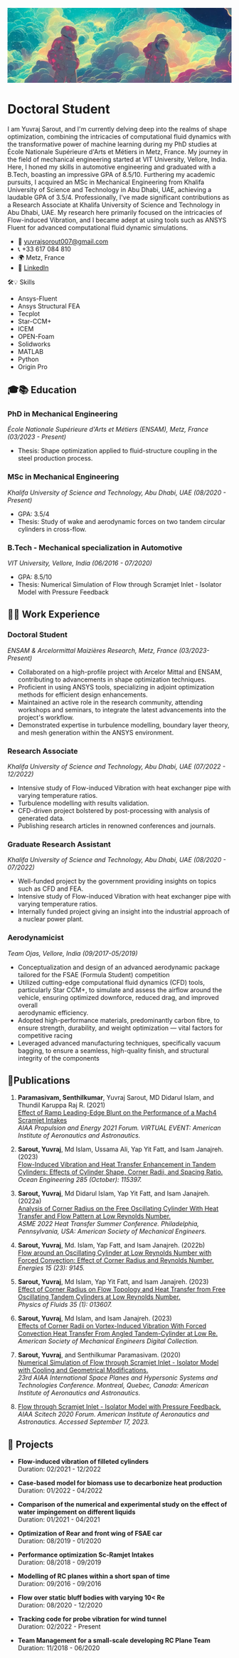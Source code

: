 ![](/Folder/unnamed.jpg)
# Doctoral Student

I am Yuvraj Sarout, and I'm currently delving deep into the realms of shape optimization, combining the intricacies of computational fluid dynamics with the transformative power of machine learning during my PhD studies at École Nationale Supérieure d'Arts et Métiers in Metz, France. My journey in the field of mechanical engineering started at VIT University, Vellore, India. Here, I honed my skills in automotive engineering and graduated with a B.Tech, boasting an impressive GPA of 8.5/10. Furthering my academic pursuits, I acquired an MSc in Mechanical Engineering from Khalifa University of Science and Technology in Abu Dhabi, UAE, achieving a laudable GPA of 3.5/4. Professionally, I've made significant contributions as a Research Associate at Khalifa University of Science and Technology in Abu Dhabi, UAE. My research here primarily focused on the intricacies of Flow-induced Vibration, and I became adept at using tools such as ANSYS Fluent for advanced computational fluid dynamic simulations.


- 📧 [yuvrajsorout007@gmail.com](mailto:yuvrajsorout007@gmail.com)
- 📞 +33 617 084 810
- 🌍 Metz, France
- 🔗 [LinkedIn](https://linkedin.com/in/yuvrajxsarout)

🛠️💡 Skills
- Ansys-Fluent
- Ansys Structural FEA
- Tecplot
- Star-CCM+
- ICEM
- OPEN-Foam
- Solidworks
- MATLAB
- Python
- Origin Pro
  
## 🎓📚 Education
### PhD in Mechanical Engineering
_École Nationale Supérieure d'Arts et Métiers (ENSAM), Metz, France (03/2023 - Present)_
- Thesis: Shape optimization applied to fluid-structure coupling in the steel production process.
  
### MSc in Mechanical Engineering
_Khalifa University of Science and Technology, Abu Dhabi, UAE (08/2020 - Present)_
- GPA: 3.5/4
- Thesis: Study of wake and aerodynamic forces on two tandem circular cylinders in cross-flow.

### B.Tech - Mechanical specialization in Automotive
_VIT University, Vellore, India (06/2016 - 07/2020)_
- GPA: 8.5/10
- Thesis: Numerical Simulation of Flow through Scramjet Inlet - Isolator Model with Pressure Feedback
## 👨‍💻 Work Experience

### Doctoral Student
_ENSAM & Arcelormittal Maizières Research, Metz, France (03/2023-Present)_
-  Collaborated on a high-profile project with Arcelor Mittal and ENSAM, contributing to advancements in shape optimization techniques.
-  Proficient in using ANSYS tools, specializing in adjoint optimization methods for efficient design enhancements.
-  Maintained an active role in the research community, attending workshops and seminars, to integrate the latest advancements into the project's workflow.
-  Demonstrated expertise in turbulence modelling, boundary layer theory, and mesh generation within the ANSYS environment.

### Research Associate
_Khalifa University of Science and Technology, Abu Dhabi, UAE (07/2022 - 12/2022)_
- Intensive study of Flow-induced Vibration with heat exchanger pipe with varying temperature ratios.
- Turbulence modelling with results validation.
- CFD-driven project bolstered by post-processing with analysis of generated data.
- Publishing research articles in renowned conferences and journals.

### Graduate Research Assistant
_Khalifa University of Science and Technology, Abu Dhabi, UAE (08/2020 - 07/2022)_
- Well-funded project by the government providing insights on topics such as CFD and FEA.
- Intensive study of Flow-induced Vibration with heat exchanger pipe with varying temperature ratios.
- Internally funded project giving an insight into the industrial approach of a nuclear power plant.

### Aerodynamicist
_Team Ojas, Vellore, India (09/2017-05/2019)_
-  Conceptualization and design of an advanced aerodynamic package tailored for the FSAE (Formula Student) competition
-  Utilized cutting-edge computational fluid dynamics (CFD) tools, particularly Star CCM+, to simulate and assess the airflow around the vehicle, ensuring optimized downforce, reduced drag, and improved overall     
    aerodynamic efficiency.
-  Adopted high-performance materials, predominantly carbon fibre, to ensure strength, durability, and weight optimization — vital factors for competitive racing
-  Leveraged advanced manufacturing techniques, specifically vacuum bagging, to ensure a seamless, high-quality finish, and structural integrity of the components




## 📑Publications

1. **Paramasivam, Senthilkumar**, Yuvraj Sarout, MD Didarul Islam, and Thundil Karuppa Raj R. (2021)  
   [Effect of Ramp Leading-Edge Blunt on the Performance of a Mach4 Scramjet Intakes](https://doi.org/10.2514/6.2021-3540)  
   *AIAA Propulsion and Energy 2021 Forum. VIRTUAL EVENT: American Institute of Aeronautics and Astronautics.*

2. **Sarout, Yuvraj**, Md Islam, Ussama Ali, Yap Yit Fatt, and Isam Janajreh. (2023)  
   [Flow-Induced Vibration and Heat Transfer Enhancement in Tandem Cylinders: Effects of Cylinder Shape, Corner Radii, and Spacing Ratio.](https://doi.org/10.1016/j.oceaneng.2023.115397)  
   *Ocean Engineering 285 (October): 115397.*

3. **Sarout, Yuvraj**, Md Didarul Islam, Yap Yit Fatt, and Isam Janajreh. (2022a)  
   [Analysis of Corner Radius on the Free Oscillating Cylinder With Heat Transfer and Flow Pattern at Low Reynolds Number.](https://doi.org/10.1115/HT2022-85599)  
   *ASME 2022 Heat Transfer Summer Conference. Philadelphia, Pennsylvania, USA: American Society of Mechanical Engineers.*

4. **Sarout, Yuvraj**, Md. Islam, Yap Fatt, and Isam Janajreh. (2022b)  
   [Flow around an Oscillating Cylinder at Low Reynolds Number with Forced Convection: Effect of Corner Radius and Reynolds Number.](https://doi.org/10.3390/en15239145)  
   *Energies 15 (23): 9145.*

5. **Sarout, Yuvraj**, Md Islam, Yap Yit Fatt, and Isam Janajreh. (2023)  
   [Effect of Corner Radius on Flow Topology and Heat Transfer from Free Oscillating Tandem Cylinders at Low Reynolds Number.](https://doi.org/10.1063/5.0132185)  
   *Physics of Fluids 35 (1): 013607.*

6. **Sarout, Yuvraj**, Md Islam, and Isam Janajreh. (2023)  
   [Effects of Corner Radii on Vortex-Induced Vibration With Forced Convection Heat Transfer From Angled Tandem-Cylinder at Low Re.](https://doi.org/10.1115/IMECE2022-94978)  
   *American Society of Mechanical Engineers Digital Collection.*

7. **Sarout, Yuvraj**, and Senthilkumar Paramasivam. (2020)  
   [Numerical Simulation of Flow through Scramjet Inlet - Isolator Model with Cooling and Geometrical Modifications.](https://doi.org/10.2514/6.2020-2440)  
   *23rd AIAA International Space Planes and Hypersonic Systems and Technologies Conference. Montreal, Quebec, Canada: American Institute of Aeronautics and Astronautics.*

8. [Flow through Scramjet Inlet - Isolator Model with Pressure Feedback.](https://doi.org/10.2514/6.2020-0650)  
   *AIAA Scitech 2020 Forum. American Institute of Aeronautics and Astronautics. Accessed September 17, 2023.*


## 🦾 Projects

- **Flow-induced vibration of filleted cylinders**  
  Duration: 02/2021 - 12/2022

- **Case-based model for biomass use to decarbonize heat production**  
  Duration: 01/2022 - 04/2022

- **Comparison of the numerical and experimental study on the effect of water impingement on different liquids**  
  Duration: 01/2021 - 04/2021

- **Optimization of Rear and front wing of FSAE car**  
  Duration: 08/2019 - 01/2020

- **Performance optimization Sc-Ramjet Intakes**  
  Duration: 08/2018 - 09/2019

- **Modelling of RC planes within a short span of time**  
  Duration: 09/2016 - 09/2016

- **Flow over static bluff bodies with varying 10< Re**  
  Duration: 08/2020 - 12/2020

- **Tracking code for probe vibration for wind tunnel**  
  Duration: 02/2022 - Present

- **Team Management for a small-scale developing RC Plane Team**  
  Duration: 11/2018 - 06/2020
